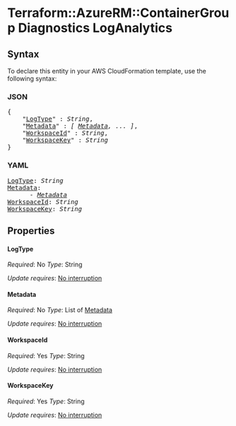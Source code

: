# Terraform::AzureRM::ContainerGroup Diagnostics LogAnalytics

## Syntax

To declare this entity in your AWS CloudFormation template, use the following syntax:

### JSON

<pre>
{
    "<a href="#logtype" title="LogType">LogType</a>" : <i>String</i>,
    "<a href="#metadata" title="Metadata">Metadata</a>" : <i>[ <a href="diagnostics-loganalytics-metadata.md">Metadata</a>, ... ]</i>,
    "<a href="#workspaceid" title="WorkspaceId">WorkspaceId</a>" : <i>String</i>,
    "<a href="#workspacekey" title="WorkspaceKey">WorkspaceKey</a>" : <i>String</i>
}
</pre>

### YAML

<pre>
<a href="#logtype" title="LogType">LogType</a>: <i>String</i>
<a href="#metadata" title="Metadata">Metadata</a>: <i>
      - <a href="diagnostics-loganalytics-metadata.md">Metadata</a></i>
<a href="#workspaceid" title="WorkspaceId">WorkspaceId</a>: <i>String</i>
<a href="#workspacekey" title="WorkspaceKey">WorkspaceKey</a>: <i>String</i>
</pre>

## Properties

#### LogType

_Required_: No
_Type_: String

_Update requires_: [No interruption](https://docs.aws.amazon.com/AWSCloudFormation/latest/UserGuide/using-cfn-updating-stacks-update-behaviors.html#update-no-interrupt)

#### Metadata

_Required_: No
_Type_: List of <a href="diagnostics-loganalytics-metadata.md">Metadata</a>

_Update requires_: [No interruption](https://docs.aws.amazon.com/AWSCloudFormation/latest/UserGuide/using-cfn-updating-stacks-update-behaviors.html#update-no-interrupt)

#### WorkspaceId

_Required_: Yes
_Type_: String

_Update requires_: [No interruption](https://docs.aws.amazon.com/AWSCloudFormation/latest/UserGuide/using-cfn-updating-stacks-update-behaviors.html#update-no-interrupt)

#### WorkspaceKey

_Required_: Yes
_Type_: String

_Update requires_: [No interruption](https://docs.aws.amazon.com/AWSCloudFormation/latest/UserGuide/using-cfn-updating-stacks-update-behaviors.html#update-no-interrupt)

